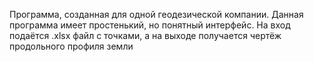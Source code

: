 Программа, созданная для одной геодезической компании. Данная программа имеет простенький, но понятный интерфейс. На вход подаётся .xlsx файл с точками, а на выходе получается чертёж продольного профиля земли 

